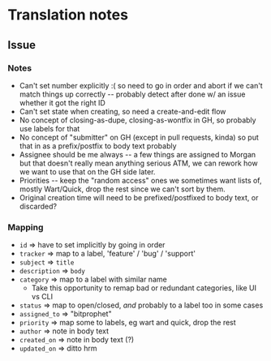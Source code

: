 # Translation notes

## Issue

### Notes

* Can't set number explicitly :( so need to go in order and abort if we can't match things up correctly -- probably detect after done w/ an issue whether it got the right ID
* Can't set state when creating, so need a create-and-edit flow
* No concept of closing-as-dupe, closing-as-wontfix in GH, so probably use labels for that
* No concept of "submitter" on GH (except in pull requests, kinda) so put that in as a prefix/postfix to body text probably
* Assignee should be me always -- a few things are assigned to Morgan but that doesn't really mean anything serious ATM, we can rework how we want to use that on the GH side later.
* Priorities -- keep the "random access" ones we sometimes want lists of, mostly Wart/Quick, drop the rest since we can't sort by them.
* Original creation time will need to be prefixed/postfixed to body text, or discarded?


### Mapping

* `id` => have to set implicitly by going in order
* `tracker` => map to a label, 'feature' / 'bug' / 'support'
* `subject` => `title`
* `description` => `body`
* `category` => map to a label with similar name
    * Take this opportunity to remap bad or redundant categories, like UI vs CLI
* `status` => map to open/closed, *and* probably to a label too in some cases
* `assigned_to` => "bitprophet"
* `priority` => map some to labels, eg wart and quick, drop the rest
* `author` => note in body text
* `created_on` => note in body text (?)
* `updated_on` => ditto
hrm
